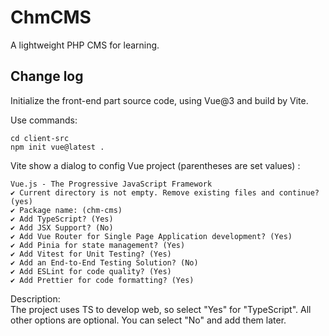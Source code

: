 # ChmCMS
A lightweight PHP CMS for learning.

## Change log
Initialize the front-end part source code, using Vue@3 and build by Vite.

Use commands:
```shell
cd client-src
npm init vue@latest .
```
Vite show a dialog to config Vue project (parentheses are set values) :
```
Vue.js - The Progressive JavaScript Framework
✔ Current directory is not empty. Remove existing files and continue? (yes)
✔ Package name: (chm-cms)
✔ Add TypeScript? (Yes)
✔ Add JSX Support? (No)
✔ Add Vue Router for Single Page Application development? (Yes)
✔ Add Pinia for state management? (Yes)
✔ Add Vitest for Unit Testing? (Yes)
✔ Add an End-to-End Testing Solution? (No)
✔ Add ESLint for code quality? (Yes)
✔ Add Prettier for code formatting? (Yes)
```
Description:  
The project uses TS to develop web,  so select "Yes" for "TypeScript". All other options are optional. You can select "No"  and add them later.
